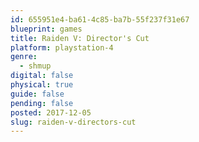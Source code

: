```yaml
---
id: 655951e4-ba61-4c85-ba7b-55f237f31e67
blueprint: games
title: Raiden V: Director's Cut
platform: playstation-4
genre:
  - shmup
digital: false
physical: true
guide: false
pending: false
posted: 2017-12-05
slug: raiden-v-directors-cut
---
```


